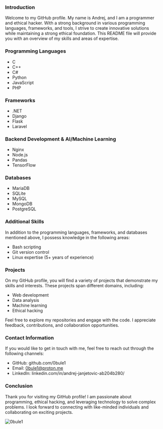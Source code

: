 ### Introduction
Welcome to my GitHub profile. My name is Andrej, and I am a programmer and ethical hacker. With a strong background in various programming languages, frameworks, and tools, I strive to create innovative solutions while maintaining a strong ethical foundation. This README file will provide you with an overview of my skills and areas of expertise.
### Programming Languages
- C
- C++
- C#
- Python
- JavaScript
- PHP
### Frameworks
- .NET
- Django
- Flask
- Laravel
### Backend Development & AI/Machine Learning
- Nginx
- Node.js
- Pandas
- TensorFlow
### Databases
- MariaDB
- SQLite
- MySQL
- MongoDB
- PostgreSQL
### Additional Skills
In addition to the programming languages, frameworks, and databases mentioned above, I possess knowledge in the following areas:
- Bash scripting
- Git version control
- Linux expertise (5+ years of experience)
### Projects
On my GitHub profile, you will find a variety of projects that demonstrate my skills and interests. These projects span different domains, including:
- Web development
- Data analysis
- Machine learning
- Ethical hacking

Feel free to explore my repositories and engage with the code. I appreciate feedback, contributions, and collaboration opportunities.
### Contact Information
If you would like to get in touch with me, feel free to reach out through the following channels:
- GitHub: github.com/0bule1
- Email: 0bule1@proton.me
- LinkedIn: linkedin.com/in/andrej-janjetovic-ab204b280/
### Conclusion
Thank you for visiting my GitHub profile! I am passionate about programming, ethical hacking, and leveraging technology to solve complex problems. I look forward to connecting with like-minded individuals and collaborating on exciting projects.
<p><img align="center" src="https://github-readme-stats.vercel.app/api/top-langs?username=0bule1&show_icons=true&theme=dark&locale=en&layout=compact" alt="0bule1" /></p>
